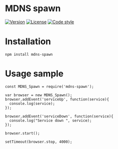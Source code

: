 # MDNS spawn 

[![Version](https://img.shields.io/npm/v/mdns-spawn.svg)](https://www.npmjs.com/package/mdns-spawn)
[![License](https://img.shields.io/badge/license-MIT-blue.svg)](http://opensource.org/licenses/MIT)
[![Code style](https://img.shields.io/badge/code%2fstyle-ivs-green.svg)](https://www.npmjs.com/package/eslint-plugin-ivs)


# Installation
```
npm install mdns-spawn
```

# Usage sample
```
const MDNS_Spawn = require('mdns-spawn');

var browser = new MDNS_Spawn();
browser.addEvent('serviceUp', function(service){
  console.log(service);
});

browser.addEvent('serviceDown', function(service){
  console.log("Service down ", service);
});

browser.start();

setTimeout(browser.stop, 4000);

```
